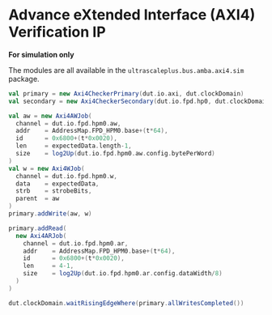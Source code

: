 # Advance eXtended Interface (AXI4) Verification IP

**For simulation only**

The modules are all available in the `ultrascaleplus.bus.amba.axi4.sim` package.

```scala
val primary = new Axi4CheckerPrimary(dut.io.axi, dut.clockDomain)
val secondary = new Axi4CheckerSecondary(dut.io.fpd.hp0, dut.clockDomain)
```

```scala
val aw = new Axi4AWJob(
  channel = dut.io.fpd.hpm0.aw,
  addr    = AddressMap.FPD_HPM0.base+(t*64),
  id      = 0x6800+(t*0x0020),
  len     = expectedData.length-1,
  size    = log2Up(dut.io.fpd.hpm0.aw.config.bytePerWord)
)
val w = new Axi4WJob(
  channel = dut.io.fpd.hpm0.w,
  data    = expectedData,
  strb    = strobeBits,
  parent  = aw
)
primary.addWrite(aw, w)
```

```scala
primary.addRead(
  new Axi4ARJob(
    channel = dut.io.fpd.hpm0.ar,
    addr    = AddressMap.FPD_HPM0.base+(t*64),
    id      = 0x6800+(t*0x0020),
    len     = 4-1,
    size    = log2Up(dut.io.fpd.hpm0.ar.config.dataWidth/8)
  )
)
```

```scala
dut.clockDomain.waitRisingEdgeWhere(primary.allWritesCompleted())
```
